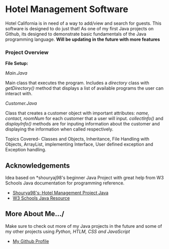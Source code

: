
# Hotel Management Software

Hotel California is in need of a way to add/view and search for guests. This software is designed to do just that! As one of my first Java projects on Github, its designed to demonstrate basic fundamentals of the Java programming language. 
**Will be updating in the future with more features**

### Project Overview
**File Setup:**

*Main.Java* 

Main class that executes the program. Includes a *directory* class with *getDirectory()* method that displays a list of available programs the user can interact with. 

*Customer.Java*

Class that creates a customer object with important attributes: *name, contact, roomNum* for each customer that a user will input. *collectInfo()* and *displayInfo()* methods are for inputing information about the customer and displaying the information when called respectively. 

Topics Covered-
Classes and Objects, Inheritance, File Handling with Objects, ArrayList, implementing Interface, User defined exception and Exception handling.

## Acknowledgements
Idea based on *shouryaj98's beginner Java Project with great help from W3 Schools Java documentation for programming reference.
 - [Shourya98's: Hotel Management Project Java](https://github.com/shouryaj98/Hotel-Management-Project-Java)
 - [W3 Schools Java Resource](https://www.w3schools.com/java/)

## More About Me.../
Make sure to check out more of my Java projects in the future and some of my other projects using *Python, HTLM, CSS and JavaScript*
- [My Github Profile](https://github.com/CARay1502)
